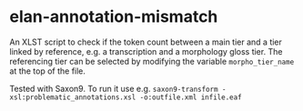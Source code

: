 # elan-annotation-mismatch
An XLST script to check if the token count between a main tier and a tier linked by reference, e.g. a transcription and a morphology gloss tier. 
The referencing tier can be selected by modifying the variable `morpho_tier_name` at the top of the file.

Tested with Saxon9. To run it use e.g. `saxon9-transform -xsl:problematic_annotations.xsl -o:outfile.xml infile.eaf`